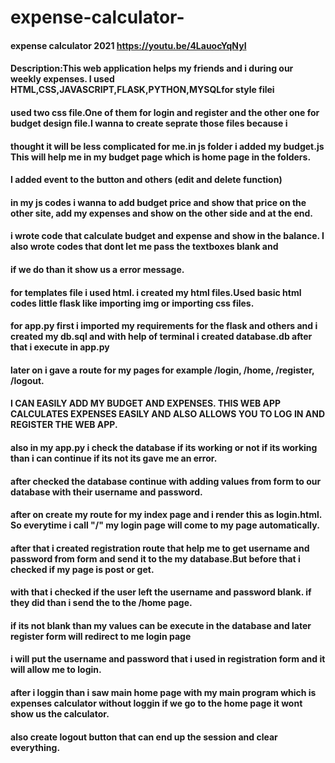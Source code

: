 # expense-calculator-
#### expense calculator 2021 <https://youtu.be/4LauocYqNyI>
#### Description:This web application helps my friends and i during our weekly expenses. I used HTML,CSS,JAVASCRIPT,FLASK,PYTHON,MYSQLfor style filei
#### used two css file.One of them for login and register and the other one for budget design file.I wanna to create seprate those files because i
#### thought it will be less complicated for me.in js folder i added my budget.js This will help me in my budget page which is home page in the folders.
#### I added event to the button and others (edit and delete function)
#### in my js codes i wanna to add budget price and show that price on the other site, add my expenses and show on the other side and at the end.
#### i wrote code that calculate budget and expense and show in the balance. I also wrote codes that dont let me pass the textboxes blank and
#### if we do than it show us a error message.

#### for templates file i used html. i created my html files.Used basic html codes little flask like importing img or importing css files.
#### for app.py first i imported my requirements for the flask and others and i created my db.sql and with help of terminal i created database.db after that i execute in app.py
#### later on i gave a route for my pages for example /login, /home, /register, /logout.
#### I CAN EASILY ADD MY BUDGET AND EXPENSES. THIS WEB APP CALCULATES EXPENSES EASILY AND ALSO ALLOWS YOU TO LOG IN AND REGISTER THE WEB APP.
#### also in my app.py i check the database if its working or not if its working than i can continue if its not its gave me an error.
#### after checked the database continue with adding values from form to our database with their username and password.
#### after on create my route for my index page and i render this as login.html. So everytime i call "/" my login page will come to my page automatically.
#### after that i created registration route that help me to get username and password from form and send it to the my database.But before that i checked if my page is post or get.
#### with that i checked if the user left the username and password blank. if they did than i send the to the /home page.
#### if its not blank than my values can be execute in the database and later register form will redirect to me login page
#### i will put the username and password that i used in registration form and it will allow me to login.
#### after i loggin than i saw main home page with my main program which is expenses calculator without loggin if we go to the home page it wont show us the calculator.
#### also create logout button that can end up the session and clear everything.
